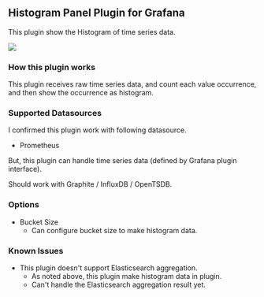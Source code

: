 ## Histogram Panel Plugin for Grafana

This plugin show the Histogram of time series data.

![](https://raw.githubusercontent.com/mtanda/grafana-histogram-panel/master/dist/images/histogram.png)

### How this plugin works

This plugin receives raw time series data, and count each value occurrence, and then show the occurrence as histogram.

### Supported Datasources

I confirmed this plugin work with following datasource.

- Prometheus

But, this plugin can handle time series data (defined by Grafana plugin interface).

Should work with Graphite / InfluxDB / OpenTSDB.

### Options

- Bucket Size
  - Can configure bucket size to make histogram data.

### Known Issues

- This plugin doesn't support Elasticsearch aggregation.
  - As noted above, this plugin make histogram data in plugin.
  - Can't handle the Elasticsearch aggregation result yet.
